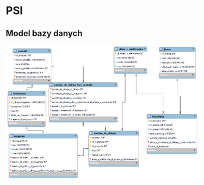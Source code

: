 # PSI
## Model bazy danych
![db_schema](https://github.com/statkowski1/PSI/blob/main/baza_sklepu.png)

